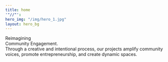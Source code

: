 ```yaml
---
title: home
'"//"': 
hero_img: "/img/hero_1.jpg"
layout: hero_bg
---
```


<div class="frow direction-column wrap_my_slide_primary">
    <div class="headline1">
        Reimagining <br/>
        Community Engagement.
    </div>
    <div class="headline2">
        Through a creative and intentional process, our projects <span class="red_span">amplify community voices</span>, promote entrepreneurship, and create dynamic spaces.
    </div>
</div>